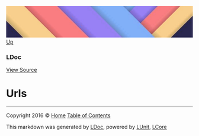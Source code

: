 ![](../Content/LDoc-banner-small.png "")
[Up](LDoc.md)

### LDoc
[View Source](../LDoc.cs)

# Urls



---

Copyright 2016 &copy; [Home](../../README.md) [Table of Contents](../../TableOfContents.md)

This markdown was generated by [LDoc](https://github.com/CodeSingularity/LDoc), powered by [LUnit](https://github.com/CodeSingularity/LUnit), [LCore](https://github.com/CodeSingularity/LCore)
